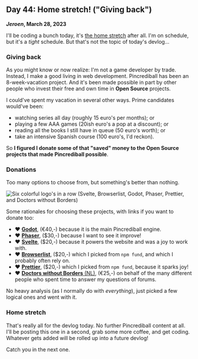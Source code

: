 ## Day 44: Home stretch! ("Giving back")

**_Jeroen_, March 28, 2023**

I'll be coding a bunch today, it's [the home stretch](#post-2023-03-27) after all.
I'm on schedule, but it's a _tight_ schedule.
But that's not the topic of today's devlog...

### Giving back

As you might know or now realize: I'm not a game developer by trade.
Instead, I make a good living in web development.
Pincrediball has been an 8-week-vacation project.
And it's been made possible in part by other people who invest their free and own time in **Open Source** projects.

I could've spent my vacation in several other ways.
Prime candidates would've been:

- watching series all day (roughly 15 euro's per months); or
- playing a few AAA games (20ish euro's a pop at a discount); or
- reading all the books I still have in queue (50 euro's worth); or
- take an intensive Spanish course (100 euro's, I'd reckon).

So **I figured I donate some of that "saved" money to the Open Source projects that made Pincrediball possible**.

### Donations

Too many options to choose from, but something's better than nothing.

![Six colorful logo's in a row (Svelte, Browserlist, Godot, Phaser, Prettier, and Doctors without Borders)](/img/2023-03-28-pincrediball-donations.png)

Some rationales for choosing these projects, with links if you want to donate too:

- ♥ [**Godot**](https://godotengine.org/donate/),
  (€40,-) because it is the main Pincrediball engine.
- ♥ [**Phaser**](https://phaser.io/community/donate),
  ($30,-) because I want to see it improve!
- ♥ [**Svelte**](https://opencollective.com/svelte),
  ($20,-) because it powers the website and was a joy to work with.
- ♥ [**Browserlist**](https://opencollective.com/browserslist),
  ($20,-) which I picked from `npm fund`, and which I probably often rely on.
- ♥ [**Prettier**](https://github.com/prettier/prettier?sponsor=1),
  ($20,-) which I picked from `npm fund`, because it sparks joy!
- ♥ [**Doctors without Borders** (NL)](https://www.artsenzondergrenzen.nl/doneer/doe-een-gift/),
  (€25,-) on behalf of the many different people who spent time to answer my questions of forums.

No heavy analysis (as I normally do with _everything_), just picked a few logical ones and went with it.

### Home stretch

That's really all for the devlog today.
No further Pincrediball content at all.
I'll be posting this one in a second, grab some more coffee, and get coding.
Whatever gets added will be rolled up into a future devlog!

Catch you in the next one.
